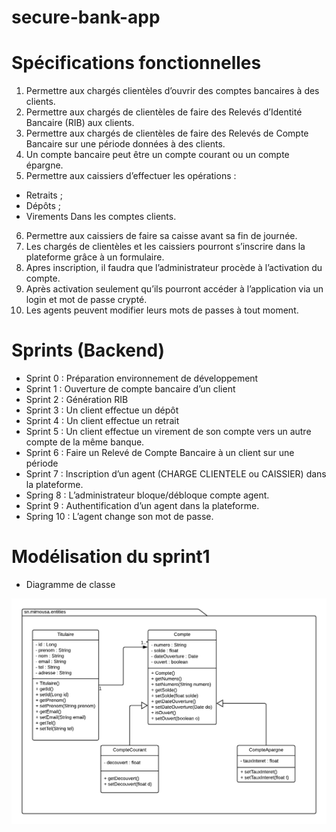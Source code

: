 # secure-bank-app

# Spécifications fonctionnelles

1.	Permettre aux chargés clientèles d’ouvrir des comptes bancaires à des clients.
2.	Permettre aux chargés de clientèles de faire des Relevés d’Identité Bancaire (RIB) aux clients.
3.	Permettre aux chargés de clientèles de faire des Relevés de Compte Bancaire sur une période données à des clients. 
4.	Un compte bancaire peut être un compte courant ou un compte épargne.
5.	Permettre aux caissiers d’effectuer les opérations :
-	Retraits ;
-	Dépôts ;
-	Virements
Dans les comptes clients.
6.	Permettre aux caissiers de faire sa caisse avant sa fin de journée.
7.	Les chargés de clientèles et les caissiers pourront s’inscrire dans la plateforme grâce à un formulaire.
8.	Apres inscription, il faudra que l’administrateur procède à l’activation du compte.
9.	Après activation seulement qu’ils pourront accéder à l’application via un login et mot de passe crypté.
10.	Les agents peuvent modifier leurs mots de passes à tout moment.

# Sprints (Backend)

*	Sprint 0 : Préparation environnement de développement
*	Sprint 1 : Ouverture de compte bancaire d’un client
*	Sprint 2 : Génération RIB
*	Sprint 3 : Un client effectue un dépôt
*	Sprint 4 : Un client effectue un retrait
*	Sprint 5 : Un client effectue un virement de son compte vers un autre compte de la même banque.
*	Sprint 6 : Faire un Relevé de Compte Bancaire à un client sur une période
*	Sprint 7 : Inscription d’un agent (CHARGE CLIENTELE ou CAISSIER) dans la plateforme.
*	Spring 8 : L’administrateur bloque/débloque compte agent. 
*	Sprint 9 : Authentification d’un agent dans la plateforme.
*	Spring 10 : L’agent change son mot de passe.

# Modélisation du sprint1

- Diagramme de classe

![diagramme de classe](DC_Sprint1.png)
